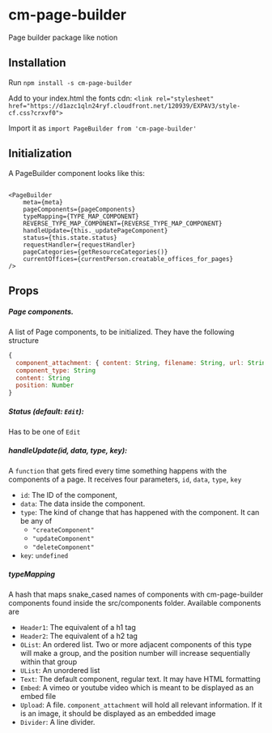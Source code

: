 # cm-page-builder
Page builder package like notion

## Installation

Run `npm install -s cm-page-builder`

Add to your index.html the fonts cdn: `<link rel="stylesheet" href="https://d1azc1qln24ryf.cloudfront.net/120939/EXPAV3/style-cf.css?crxvf0">`

Import it as `import PageBuilder from 'cm-page-builder'`

## Initialization

A PageBuilder component looks like this:

```JSX

<PageBuilder
	meta={meta}
	pageComponents={pageComponents}
	typeMapping={TYPE_MAP_COMPONENT}
	REVERSE_TYPE_MAP_COMPONENT={REVERSE_TYPE_MAP_COMPONENT}
	handleUpdate={this._updatePageComponent}
	status={this.state.status}
	requestHandler={requestHandler}
	pageCategories={getResourceCategories()}
	currentOffices={currentPerson.creatable_offices_for_pages}
/>
```

## Props

##### Page components.
A list of Page components, to be initialized. They have the following structure

```javascript
{
  component_attachment: { content: String, filename: String, url: String}
  component_type: String
  content: String
  position: Number
}
```

##### Status (default: `Edit`):
Has to be one of `Edit`

##### handleUpdate(id, data, type, key):
A `function` that gets fired every time something happens with the components of a page. It receives four parameters, `id`, `data`, `type`, `key`
- `id`: The ID of the component,
- `data`: The data inside the component.
- `type`: The kind of change that has happened with the component. It can be any of
  - `"createComponent"`
  - `"updateComponent"`
  - `"deleteComponent"`
- `key`: `undefined`

##### typeMapping
A hash that maps snake_cased names of components with cm-page-builder components
found inside the src/components folder. Available components are
- `Header1`: The equivalent of a h1 tag
- `Header2`: The equivalent of a h2 tag
- `OList`: An ordered list. Two or more adjacent components of this type will make a group, and the position number will increase sequentially within that group
- `UList`: An unordered list
- `Text`: The default component, regular text. It may have HTML formatting
- `Embed`: A vimeo or youtube video which is meant to be displayed as an embed file
- `Upload`: A file. `component_attachment` will hold all relevant information. If it is an image, it should be displayed as an embedded image
- `Divider`: A line divider.
